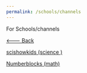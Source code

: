 ```yaml
---
permalink: /schools/channels
---
```

For Schools/channels

[<--- Back](https://rayfb-13.github.io/schools/)

[scishowkids (science )](https://www.youtube.com/user/scishowkids)

[Numberblocks (math)](https://www.youtube.com/channel/UCPlwvN0w4qFSP1FllALB92w)


